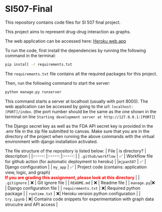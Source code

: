 # SI507-Final

This repository contains code files for SI 507 final project.

This project aims to represent drug-drug interaction as graphs.

The web application can be accessed here: [Heroku web app](https://mjpan-fp507-2d393f67a958.herokuapp.com/index)

To run the code, first install the dependencies by running the following command in the terminal:

```bash
pip install -r requirements.txt
```

The `requirements.txt` file contains all the required packages for this project.

Then, run the following command to start the server:

```bash
python manage.py runserver
```

This command starts a server at localhost (usually with port 8000). The web application can be accessed by going to the url: `localhost:[PORT]/index`. (the port number should be the same as the one shown in the terminal on line `Starting development server at http://127.0.0.1:[PORT]`)

The Django secret key as well as the FDA API secret key is provided in the .env file in the zip file submitted to canvas. Make sure that you are in the directory of the project when running the above commands with the virtual environment with django installation activated.

The file structure of the repository is listed below:
| File  | is directory?  | description |
|:-----:  |:-----:  |:-----:  |
| `.github/workflow` | ✅ | Workflow file for github action (for automatic deployment to heroku) |
|`mjpan507`  | ✅ |  Django configuration |
| `my_app` | ✅ | Project code (contains: application view, logic, and graph) <br><strong style="color:red"> If you are grading this assignment, please look at this directory </strong> |
| `.gitignore` | ❌ |  Git ignore file |
| `README.md` | ❌ | Readme file |
| `manage.py`|❌ | Django configuration file |
| `requirements.txt` | ❌| Required python package |
| `runtime.txt` | ❌| Heroku version python configuration |
| `try.ipynb` | ❌| Contains code snippets for experimentation with graph data strucutre and API access  |
